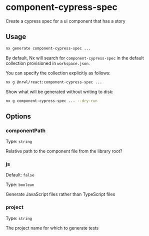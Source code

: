 # component-cypress-spec

Create a cypress spec for a ui component that has a story

## Usage

```bash
nx generate component-cypress-spec ...
```

By default, Nx will search for `component-cypress-spec` in the default collection provisioned in `workspace.json`.

You can specify the collection explicitly as follows:

```bash
nx g @nrwl/react:component-cypress-spec ...
```

Show what will be generated without writing to disk:

```bash
nx g component-cypress-spec ... --dry-run
```

## Options

### componentPath

Type: `string`

Relative path to the component file from the library root?

### js

Default: `false`

Type: `boolean`

Generate JavaScript files rather than TypeScript files

### project

Type: `string`

The project name for which to generate tests
